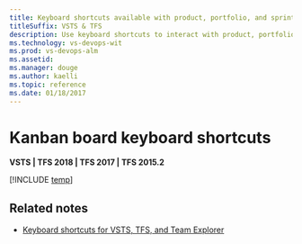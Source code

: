 ```yaml
---
title: Keyboard shortcuts available with product, portfolio, and sprint backlogs 
titleSuffix: VSTS & TFS
description: Use keyboard shortcuts to interact with product, portfolio, and sprint backlogs   
ms.technology: vs-devops-wit
ms.prod: vs-devops-alm
ms.assetid: 
ms.manager: douge
ms.author: kaelli
ms.topic: reference
ms.date: 01/18/2017
---
```


# Kanban board keyboard shortcuts

**VSTS | TFS 2018 | TFS 2017 | TFS 2015.2**
 

[!INCLUDE [temp](../../_shared/keyboard-shortcuts/work-board-shortcuts.md)]


## Related notes

- [Keyboard shortcuts for VSTS, TFS, and Team Explorer](../../collaborate/keyboard-shortcuts.md)


